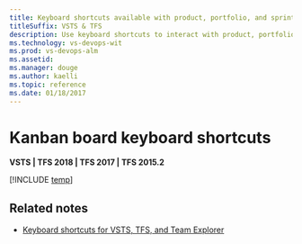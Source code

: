 ```yaml
---
title: Keyboard shortcuts available with product, portfolio, and sprint backlogs 
titleSuffix: VSTS & TFS
description: Use keyboard shortcuts to interact with product, portfolio, and sprint backlogs   
ms.technology: vs-devops-wit
ms.prod: vs-devops-alm
ms.assetid: 
ms.manager: douge
ms.author: kaelli
ms.topic: reference
ms.date: 01/18/2017
---
```


# Kanban board keyboard shortcuts

**VSTS | TFS 2018 | TFS 2017 | TFS 2015.2**
 

[!INCLUDE [temp](../../_shared/keyboard-shortcuts/work-board-shortcuts.md)]


## Related notes

- [Keyboard shortcuts for VSTS, TFS, and Team Explorer](../../collaborate/keyboard-shortcuts.md)


